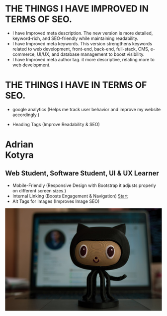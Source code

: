
# THE THINGS I HAVE IMPROVED IN TERMS OF SEO.

- I have Improved meta description. The new version is more detailed, keyword-rich, and SEO-friendly while maintaining readability.
- I have Improved meta keywords. This version strengthens keywords related to web development, front-end, back-end, full-stack, CMS, e-commerce, UI/UX, and database management to boost visibility.
- I have Improved meta author tag.  it more descriptive, relating more to web development.

# THE THINGS I HAVE IN TERMS OF SEO.

- google analytics (Helps me track user behavior and improve my website accordingly.)
<script async src="https://www.googletagmanager.com/gtag/js?id=G-Z9CXDLECBD"></script>
<script>
  window.dataLayer = window.dataLayer || [];
  function gtag(){dataLayer.push(arguments);}
  gtag('js', new Date());
  gtag('config', 'G-Z9CXDLECBD');
</script>
- Heading Tags (Improve Readability & SEO)
<h1>Adrian <br> Kotyra</h1>
<h2 class="rotate">Web Student, Software Student, UI &AMP; UX Learner</h2>

- Mobile-Friendly (Responsive Design with Bootstrap it adjusts properly on different screen sizes.)
- Internal Linking (Boosts Engagement & Navigation) 
<a href="#work" class="btn btn-default smoothScroll wow fadeInUp" data-wow-delay="1s">Start</a>
- Alt Tags for Images (Improves Image SEO)
<img src="images/git.jpg" class="img-responsive" alt="GitHub profile link">
